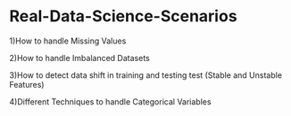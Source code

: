 # Real-Data-Science-Scenarios 
1)How to handle Missing Values

2)How to handle Imbalanced Datasets

3)How to detect data shift in training and testing test (Stable and Unstable Features)

4)Different Techniques to handle Categorical Variables
